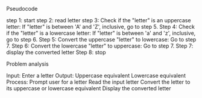 Pseudocode

step 1: start
step 2: read letter
step 3: Check if the "letter" is an uppercase letter:
If "letter" is between 'A' and 'Z', inclusive, go to step 5.
Step 4: Check if the "letter" is a lowercase letter:
If "letter" is between 'a' and 'z', inclusive, go to step 6.
Step 5: Convert the uppercase "letter" to lowercase:  Go to step 7.
Step 6: Convert the lowercase "letter" to uppercase:  Go to step 7.
Step 7: display the converted letter
Step 8: stop

Problem analysis

Input:
Enter a letter
Output:
Uppercase equivalent
Lowercase equivalent
Process:
Prompt user for a letter
Read the input letter
Convert the letter to its uppercase or lowercase equivalent 
Display the converted letter


